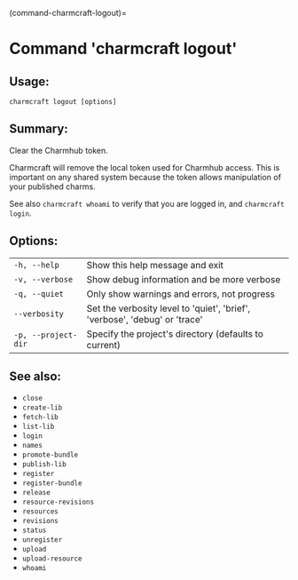 (command-charmcraft-logout)=
# Command 'charmcraft logout'

## Usage:
```text
charmcraft logout [options]
```

## Summary:

Clear the Charmhub token.

Charmcraft will remove the local token used for Charmhub access. This is important on any shared system because the token allows manipulation of your published charms.

See also `charmcraft whoami` to verify that you are logged in, and `charmcraft login`.

## Options:
| | |
|-|-|
| `-h, --help` | Show this help message and exit |
| `-v, --verbose` | Show debug information and be more verbose |
| `-q, --quiet` | Only show warnings and errors, not progress |
| `--verbosity` | Set the verbosity level to 'quiet', 'brief', 'verbose', 'debug' or 'trace' |
| `-p, --project-dir` | Specify the project's directory (defaults to current) |

## See also:
- `close`
- `create-lib`
- `fetch-lib`
- `list-lib`
- `login`
- `names`
- `promote-bundle`
- `publish-lib`
- `register`
- `register-bundle`
- `release`
- `resource-revisions`
- `resources`
- `revisions`
- `status`
- `unregister`
- `upload`
- `upload-resource`
- `whoami`